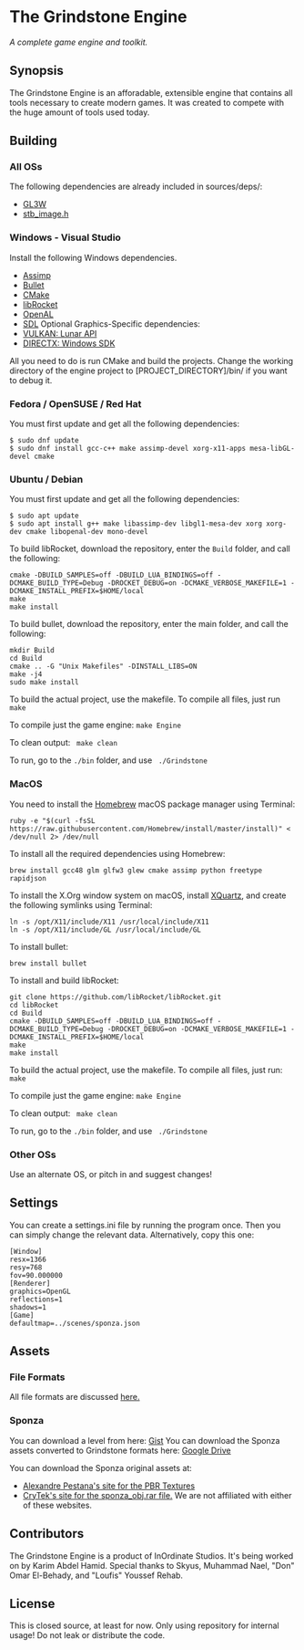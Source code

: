 # The Grindstone Engine
_A complete game engine and toolkit._

## Synopsis
The Grindstone Engine is an afforadable, extensible engine that contains all tools necessary to create modern games. It was created to compete with the huge amount of tools used today.

## Building
### All OSs
The following dependencies are already included in sources/deps/:
 * [GL3W](https://github.com/skaslev/gl3w)
 * [stb_image.h](https://github.com/nothings/stb)

### Windows - Visual Studio
Install the following Windows dependencies.
 * [Assimp](http://www.assimp.org/)
 * [Bullet](http://bulletphysics.org/)
 * [CMake](https://cmake.org/)
 * [libRocket](http://librocket.com/)
 * [OpenAL](https://www.openal.org/)
 * [SDL](https://www.libsdl.org/)
Optional Graphics-Specific dependencies:
 * [VULKAN: Lunar API](https://vulkan.lunarg.com/sdk/home)
 * [DIRECTX: Windows SDK](https://developer.microsoft.com/en-us/windows/downloads/windows-10-sdk)

All you need to do is run CMake and build the projects. Change the working directory of the engine project to [PROJECT_DIRECTORY]/bin/ if you want to debug it. 

### Fedora / OpenSUSE / Red Hat
You must first update and get all the following dependencies:
```
$ sudo dnf update 
$ sudo dnf install gcc-c++ make assimp-devel xorg-x11-apps mesa-libGL-devel cmake
```

### Ubuntu / Debian
You must first update and get all the following dependencies:
```
$ sudo apt update 
$ sudo apt install g++ make libassimp-dev libgl1-mesa-dev xorg xorg-dev cmake libopenal-dev mono-devel
```

To build libRocket, download the repository, enter the ```Build``` folder, and call the following:
```
cmake -DBUILD_SAMPLES=off -DBUILD_LUA_BINDINGS=off -DCMAKE_BUILD_TYPE=Debug -DROCKET_DEBUG=on -DCMAKE_VERBOSE_MAKEFILE=1 -DCMAKE_INSTALL_PREFIX=$HOME/local
make
make install
```

To build bullet, download the repository, enter the main folder, and call the following:
```
mkdir Build
cd Build
cmake .. -G "Unix Makefiles" -DINSTALL_LIBS=ON
make -j4
sudo make install
```

To build the actual project, use the makefile. To compile all files, just run ```make```

To compile just the game engine: ```make Engine```

To clean output: ``` make clean```

To run, go to the ```./bin``` folder, and use ``` ./Grindstone```

### MacOS
You need to install the [Homebrew](https://brew.sh/) macOS package manager using Terminal:
```
ruby -e "$(curl -fsSL https://raw.githubusercontent.com/Homebrew/install/master/install)" < /dev/null 2> /dev/null
```

To install all the required dependencies using Homebrew:
```
brew install gcc48 glm glfw3 glew cmake assimp python freetype rapidjson
```

To install the X.Org window system on macOS, install [XQuartz](https://www.xquartz.org/releases/XQuartz-2.7.11.html), and create the following symlinks using Terminal:
```
ln -s /opt/X11/include/X11 /usr/local/include/X11
ln -s /opt/X11/include/GL /usr/local/include/GL
```

To install bullet:
```
brew install bullet
```

To install and build libRocket:
```
git clone https://github.com/libRocket/libRocket.git
cd libRocket
cd Build
cmake -DBUILD_SAMPLES=off -DBUILD_LUA_BINDINGS=off -DCMAKE_BUILD_TYPE=Debug -DROCKET_DEBUG=on -DCMAKE_VERBOSE_MAKEFILE=1 -DCMAKE_INSTALL_PREFIX=$HOME/local
make
make install
``` 

To build the actual project, use the makefile. To compile all files, just run: ```make```

To compile just the game engine: ```make Engine```

To clean output: ``` make clean```

To run, go to the ```./bin``` folder, and use ``` ./Grindstone```

### Other OSs
Use an alternate OS, or pitch in and suggest changes!

## Settings
You can create a settings.ini file by running the program once. Then you can simply change the relevant data. Alternatively, copy this one:
```
[Window]
resx=1366
resy=768
fov=90.000000
[Renderer]
graphics=OpenGL
reflections=1
shadows=1
[Game]
defaultmap=../scenes/sponza.json
```

## Assets
### File Formats
All file formats are discussed [here.](formats.md)

### Sponza
You can download a level from here: [Gist](https://gist.github.com/KarimIO/2dc004cac2bf0dd56e7c4f76975eb856)
You can download the Sponza assets converted to Grindstone formats here: [Google Drive](https://drive.google.com/open?id=1ESJ7S98VKbvcpkhTM3jJPWlnUiBLrgV0)

You can download the Sponza original assets at:
 * [Alexandre Pestana's site for the PBR Textures](http://www.alexandre-pestana.com/pbr-textures-sponza/)
 * [CryTek's site for the sponza_obj.rar file.](http://www.crytek.com/cryengine/cryengine3/downloads)
We are not affiliated with either of these websites.

## Contributors
The Grindstone Engine is a product of InOrdinate Studios. It's being worked on by Karim Abdel Hamid. Special thanks to Skyus, Muhammad Nael, "Don" Omar El-Behady, and "Loufis" Youssef Rehab.

## License
This is closed source, at least for now. Only using repository for internal usage! Do not leak or distribute the code.